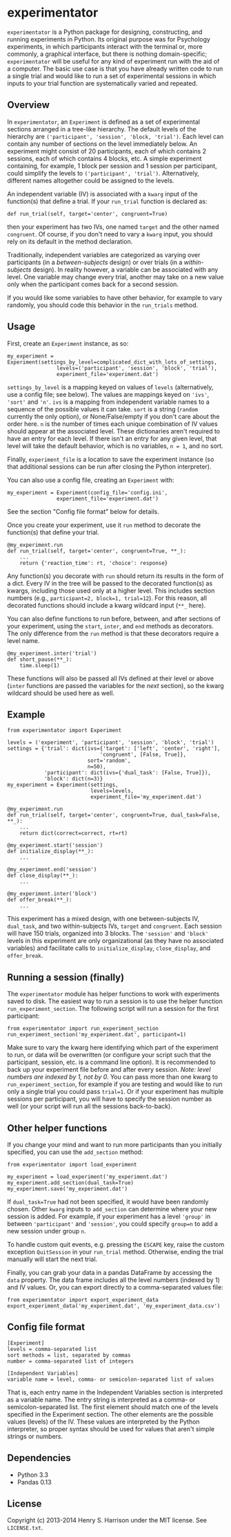 experimentator
==============

`experimentator` is a Python package for designing, constructing, and running experiments in Python. Its original purpose was for Psychology experiments, in which participants  interact with the terminal or, more commonly, a graphical interface, but there is nothing domain-specific; `experimentator` will be useful for any kind of experiment run with the aid of a computer. The basic use case is that you have already written code to run a single trial and would like to run a set of experimental sessions in which inputs to your trial function are systematically varied and repeated.

Overview
-----
In `experimentator`, an `Experiment` is defined as a set of experimental sections arranged in a tree-like hierarchy. The default levels of the hierarchy are `('participant', 'session', 'block, 'trial')`. Each level can contain any number of sections on the level immediately below. An experiment might consist of 20 participants, each of which contains 2 sessions, each of which contains 4 blocks, etc. A simple experiment containing, for example, 1 block per session and 1 session per participant, could simplify the levels to `('participant', 'trial')`. Alternatively, different names altogether could be assigned to the levels.

 An independent variable (IV) is associated with a `kwarg` input of the function(s) that define a trial. If your `run_trial` function is declared as:

    def run_trial(self, target='center', congruent=True)

then your experiment has two IVs, one named `target` and the other named `congruent`. Of course, if you don't need to vary a `kwarg` input, you should rely on its default in the method declaration.

Traditionally, independent variables are categorized as varying over participants (in a _between-subjects_ design) or over trials (in a _within-subjects_ design). In reality however, a variable can be associated with any level. One variable may change every  trial, another may take on a new value only when the participant comes back for a second session.

If you would like some variables to have other behavior, for example to vary randomly, you should code this behavior in the `run_trials` method.

Usage
-----
First, create an `Experiment` instance, as so:

    my_experiment = Experiment(settings_by_level=complicated_dict_with_lots_of_settings,
                    levels=('participant', 'session', 'block', 'trial'),
                    experiment_file='experiment.dat')

`settings_by_level` is a mapping keyed on values of `levels` (alternatively, use a config file; see below). The values are mappings keyed on `'ivs'`, `'sort'` and `'n'`. `ivs` is a mapping from independent variable names to a sequence of the possible values it can take. `sort` is a string (`random` currently the only option), or None/False/empty if you don't care about the order here. `n` is the number of times each unique combination of IV values should appear at the associated level. These dictionaries aren't required to have an entry for each level. If there isn't an entry for any given level, that level will take the default behavior, which is no variables, `n = 1`, and no sort.

Finally, `experiment_file` is a location to save the experiment instance (so that additional sessions can be run after closing the Python interpreter).

You can also use a config file, creating an `Experiment` with:

    my_experiment = Experiment(config_file='config.ini',
                    experiment_file='experiment.dat')

See the section "Config file format" below for details.

Once you create your experiment, use it `run` method to decorate the function(s) that define your trial.

    @my_experiment.run
    def run_trial(self, target='center', congruent=True, **_):
        ...
        return {'reaction_time': rt, 'choice': response}

Any function(s) you decorate with `run` should return its results in the form of a dict. Every IV in the tree will be passed to the decorated function(s) as kwargs, including those used only at a higher level. This includes section numbers (e.g., `participant=2, block=1, trial=12`). For this reason, all decorated functions should include a kwarg wildcard input (`**_` here).

You can also define functions to run before, between, and after sections of your experiment, using the `start`, `inter`, and `end` methods as decorators. The only difference from the `run` method is that these decorators require a level name.

    @my_experiment.inter('trial')
    def short_pause(**_):
        time.sleep(1)

These functions will also be passed all IVs defined at their level or above (`inter` functions are passed the variables for the _next_ section), so the kwarg wildcard should be used here as well.

Example
---

    from experimentator import Experiment

    levels = ('experiment', 'participant', 'session', 'block', 'trial')
    settings = {'trial': dict(ivs={'target': ['left', 'center', 'right'],
                                  'congruent', [False, True]},
                              sort='random',
                              n=50),
                'participant': dict(ivs={'dual_task': [False, True]}),
                'block': dict(n=3)}
    my_experiment = Experiment(settings,
                               levels=levels,
                               experiment_file='my_experiment.dat')

    @my_experiment.run
    def run_trial(self, target='center', congruent=True, dual_task=False, **_):
        ...
        return dict(correct=correct, rt=rt)

    @my_experiment.start('session')
    def initialize_display(**_):
        ...

    @my_experiment.end('session')
    def close_display(**_):
        ...

    @my_experiment.inter('block')
    def offer_break(**_):
        ...

This experiment has a mixed design, with one between-subjects IV, `dual_task`, and two within-subjects IVs, `target` and `congruent`. Each session will have 150 trials, organized into 3 blocks. The `'session'` and `'block'` levels in this experiment are only organizational (as they have no associated variables) and facilitate calls to `initialize_display`, `close_display`, and `offer_break`.

Running a session (finally)
-------
The `experimentator` module has helper functions to work with experiments saved to disk. The easiest way to run a session is to use the helper function `run_experiment_section`. The following script will run a session for the first participant:

    from experimentator import run_experiment_section
    run_experiment_section('my_experiment.dat', participant=1)

Make sure to vary the kwarg here identifying which part of the experiment to run, or data will be overwritten (or configure your script such that the participant, session, etc. is a command line option). It is recommended to back up your experiment file before and after every session.
*Note: level numbers are indexed by 1, not by 0.*
You can pass more than one kwarg to `run_experiment_section`, for example if you are testing and would like to run only a single trial you could pass `trial=1`. Or if your experiment has multiple sessions per participant, you will have to specify the session number as well (or your script will run all the sessions back-to-back).

Other helper functions
----
If you change your mind and want to run more participants than you initially specified, you can use the `add_section` method:

    from experimentator import load_experiment

    my_experiment = load_experiment('my_experiment.dat')
    my_experiment.add_section(dual_task=True)
    my_experiment.save('my_experiment.dat')

If `dual_task=True` had not been specified, it would have been randomly chosen. Other `kwarg` inputs to `add_section` can determine where your new session is added. For example, if your experiment has a level `'group'` in between `'participant'` and `'session'`, you could specify `group=n` to add a new session under group `n`.

To handle custom quit events, e.g. pressing the `ESCAPE` key, raise the custom exception `QuitSession` in your `run_trial` method. Otherwise, ending the trial manually will start the next trial.

Finally, you can grab your data in a pandas DataFrame by accessing the `data` property. The data frame includes all the level numbers (indexed by 1) and IV values. Or, you can export directly to a comma-separated values file:

    from experimentator import export_experiment_data
    export_experiment_data('my_experiment.dat', 'my_experiment_data.csv')

Config file format
-------
    [Experiment]
    levels = comma-separated list
    sort methods = list, separated by commas
    number = comma-separated list of integers

    [Independent Variables]
    variable name = level, comma- or semicolon-separated list of values

That is, each entry name in the Independent Variables section is interpreted as a variable name. The entry string is interpreted as a comma- or semicolon-separated list. The first element should match one of the levels specified in the Experiment section. The other elements are the possible values (levels) of the IV. These values are interpreted by the Python interpreter, so proper syntax should be used for values that aren't simple strings or numbers.

Dependencies
------------

  * Python 3.3
  * Pandas 0.13

License
-------

Copyright (c) 2013-2014 Henry S. Harrison under the MIT license. See ``LICENSE.txt``.